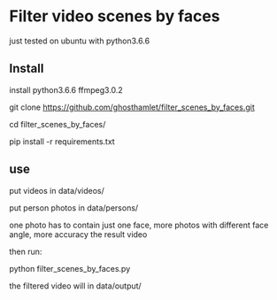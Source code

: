 
# Filter video scenes by faces

just tested on ubuntu with python3.6.6


## Install
install python3.6.6 ffmpeg3.0.2

git clone https://github.com/ghosthamlet/filter_scenes_by_faces.git

cd filter_scenes_by_faces/

pip install -r requirements.txt


## use
put videos in data/videos/

put person photos in data/persons/

one photo has to contain just one face, more photos with different face angle, more accuracy the result video

then run: 

python filter_scenes_by_faces.py

the filtered video will in data/output/

